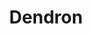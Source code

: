 ---
codehost: https://github.com/dendronhq/dendron
logohandle: dendronso
sort: dendron
title: Dendron
twitter: https://x.com/dendronhq
website: https://www.dendron.so/
---